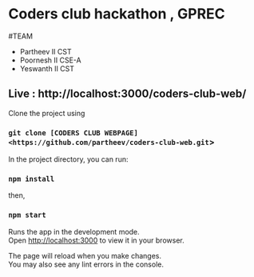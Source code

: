 # Coders club hackathon , GPREC
#TEAM
- Partheev II CST
- Poornesh II CSE-A
- Yeswanth II CST
## Live : http://localhost:3000/coders-club-web/
Clone the project using 
### `git clone [CODERS CLUB WEBPAGE]<https://github.com/partheev/coders-club-web.git`>

In the project directory, you can run:

### `npm install`
then,
### `npm start`

Runs the app in the development mode.\
Open [http://localhost:3000](http://localhost:3000) to view it in your browser.

The page will reload when you make changes.\
You may also see any lint errors in the console.


